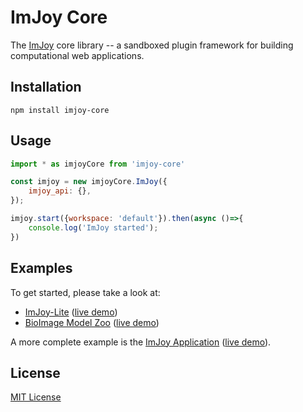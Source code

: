 # ImJoy Core

The [ImJoy](https://imjoy.io) core library -- a sandboxed plugin framework for building computational web applications.

## Installation

```
npm install imjoy-core
```

## Usage

```js
import * as imjoyCore from 'imjoy-core'

const imjoy = new imjoyCore.ImJoy({
    imjoy_api: {},
});

imjoy.start({workspace: 'default'}).then(async ()=>{
    console.log('ImJoy started');
})

```

## Examples

To get started, please take a look at:
 * [ImJoy-Lite](https://github.com/imjoy-team/ImJoy/blob/master/web/public/lite.html) ([live demo](https://imjoy.io/lite))
 * [BioImage Model Zoo](https://github.com/bioimage-io/bioimage.io) ([live demo](https://bioimage.io))


A more complete example is the [ImJoy Application](https://github.com/imjoy-team/ImJoy) ([live demo](https://imjoy.io)).
 
## License

[MIT License](https://github.com/imjoy-team/imjoy-core/blob/master/LICENSE)
